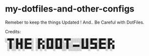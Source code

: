 # my-dotfiles-and-other-configs
Remeber to keep the things Updated !
And.. Be Careful with DotFiles.

Credits:
```
░▀█▀░█░█░█▀▀░ ░█▀▄░█▀█░█▀█░▀█▀░░░░░█░█░█▀▀░█▀▀░█▀▄
 ░█░░█▀█░█▀▀░ ░█▀▄░█░█░█░█░░█░░▄▄▄░█░█░▀▀█░█▀▀░█▀▄
 ░▀░░▀░▀░▀▀▀░ ░▀░▀░▀▀▀░▀▀▀░░▀░░░░░░▀▀▀░▀▀▀░▀▀▀░▀░▀
```
